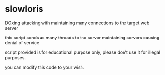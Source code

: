 # slowloris
DOxing attacking with maintaining many connections to the target web server 

this script sends as many threads to the server maintaining servers causing denial of service 

script provided is for educational purpose only, please don't use it for illegal purposes.

you can modify this code to your wish.
